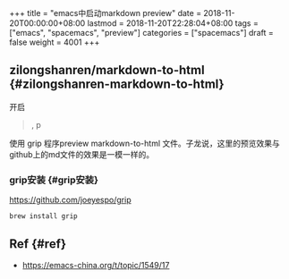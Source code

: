 +++
title = "emacs中启动markdown preview"
date = 2018-11-20T00:00:00+08:00
lastmod = 2018-11-20T22:28:04+08:00
tags = ["emacs", "spacemacs", "preview"]
categories = ["spacemacs"]
draft = false
weight = 4001
+++

## zilongshanren/markdown-to-html {#zilongshanren-markdown-to-html}

开启

> , p

使用 grip 程序preview markdown-to-html 文件。子龙说，这里的预览效果与
github上的md文件的效果是一模一样的。


### grip安装 {#grip安装}

<https://github.com/joeyespo/grip>

```
brew install grip
```


## Ref {#ref}

-   <https://emacs-china.org/t/topic/1549/17>
